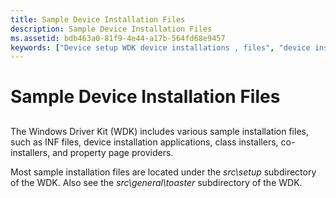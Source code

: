```yaml
---
title: Sample Device Installation Files
description: Sample Device Installation Files
ms.assetid: bdb463a0-81f9-4e44-a17b-564fd68e9457
keywords: ["Device setup WDK device installations , files", "device installations WDK , files", "installing devices WDK , files", "files WDK device installations", "sample files WDK device installations"]
---
```


# Sample Device Installation Files


## <a href="" id="ddk-sample-device-installation-files-dg"></a>


The Windows Driver Kit (WDK) includes various sample installation files, such as INF files, device installation applications, class installers, co-installers, and property page providers.

Most sample installation files are located under the *src\\setup* subdirectory of the WDK. Also see the *src\\general\\toaster* subdirectory of the WDK.

 

 





